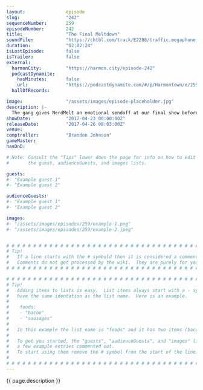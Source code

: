 ```yaml
---
layout:               episode
slug:                 "242"
sequenceNumber:       259
episodeNumber:        242
title:                "The Final Meltdown"
soundFile:            "https://chtbl.com/track/E2288/traffic.megaphone.fm/STA7562208359.mp3?updated=1596757730"
duration:             "02:02:24"
isLostEpisode:        false
isTrailer:            false
external:
  harmonCity:         "https://harmon.city/episode-242"
  podcastDynamite:
    hasMinutes:       false
    url:              "https://podcastdynamite.com/#/p/Harmontown/e/259/242"
  hallOfRecords:      

image:                "/assets/images/episode-placeholder.jpg"
description: |-
  The gang gives NerdMelt an emotional sendoff at our final show before moving to the Starburns Castle. Mitch Hurwitz, Rob Schrab, Ryan Ridley, Brandon Johnson, Dave Klein, Adam Goldberg and Dustin Marshall return to reminisce, role play and learn the secret life of executive assistants.
showDate:             "2017-04-23 00:00:00Z"
releaseDate:          "2017-04-26 08:03:00Z"
venue:                
comptroller:          "Brandon Johnson"
gameMaster:           
hasDnD:               

# Note: Consult the "Tips" lower down the page for info on how to edit
#       the guest, audienceGuests, and images lists.

guests:
#- "Example guest 1"
#- "Example guest 2"

audienceGuests:
#- "Example guest 1"
#- "Example guest 2"

images:
#- "/assets/images/episodes/259/example-1.png"
#- "/assets/images/episodes/259/example-2.jpeg"


# # # # # # # # # # # # # # # # # # # # # # # # # # # # # # # # # # # # # # # # # # # # #
# Tip!
#   If a line starts with the # symbold then it is considered a comment.
#   Comments do not get processed by the wiki.  They are purely for your information.
# # # # # # # # # # # # # # # # # # # # # # # # # # # # # # # # # # # # # # # # # # # # #

# # # # # # # # # # # # # # # # # # # # # # # # # # # # # # # # # # # # # # # # # # # # #
# Tip!
#   Adding items to lists is easy.  List items always start with a - symbol and have
#   have the same identation as the list name.  Here is an example.
#
#    foods:
#    - "bacon"
#    - "sausages"
#
#   In this example the list name is "foods" and it has two items (bacon, and sausages).
#
#   To get you started, the "guests", "audienceGuests", and "images" lists below have
#   a few example entries commented out.
#   To start using them remove the # symbol from the start of the line.
#
# # # # # # # # # # # # # # # # # # # # # # # # # # # # # # # # # # # # # # # # # # # # #
---
```


<!-- The episode description will be rendered here -->
{{ page.description }}

<!-- Add your content BELOW here -->
<!-- vvvvvvvvvvvvvvvvvvvvvvvvvvv -->




<!-- ^^^^^^^^^^^^^^^^^^^^^^^^^^^ -->
<!-- Add your content ABOVE here -->

<!-- The episode gallery will be rendered here -->